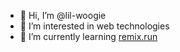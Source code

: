 - 👋 Hi, I’m @lil-woogie
- 👀 I’m interested in web technologies
- 🌱 I’m currently learning [remix.run](https://remix.run/)


<!---
- 💞️ I’m looking to collaborate on ...
- 📫 How to reach me ...
lil-woogie/lil-woogie is a ✨ special ✨ repository because its `README.md` (this file) appears on your GitHub profile.
You can click the Preview link to take a look at your changes.
--->
